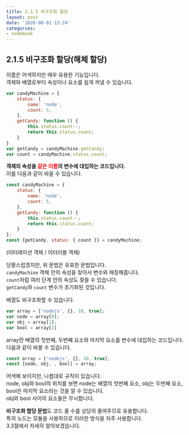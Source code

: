 ```yaml
---
title: 2.1.5 비구조화 할당
layout: post
date: '2020-08-01 13:24'
categories:
- nodebook
---
```


## 2.1.5 비구조화 할당(해체 할당)

이름은 어색하지만 매우 유용한 기능입니다.  
객체와 배열로부터 속성이나 요소를 쉽게 꺼낼 수 있습니다.

```javascript
var candyMachine = {
    status: {
        name: 'node',
        count: 5,
    },
    getCandy: function () {
        this.status.count--;
        return this.status.count;
    }
}
var getCandy = candyMachine.getCandy;
var count = candyMachine.status.count;
```

**객체의 속성을 <span style="color:red">같은 이름</span>의 변수에 대입하는 코드입니다.**  
이를 다음과 같이 바꿀 수 있습니다.

```javascript
const candyMachine = {
    status: {
        name: 'node',
        count: 5,
    },
    getCandy: function () {
        this.status.count--;
        return this.status.count;
    }
};
const {getCandy, status: { count }} = candyMachine;
```

(이터레이션 객체 / 이터러블 객체)

당황스럽겠지만, 위 문법은 유효한 문법입니다.  
`candyMachine` 객체 안의 속성을 찾아서 변수와 매칭해줍니다.  
`count`처럼 여러 단계 안의 속성도 찾을 수 있습니다.  
`getCandy`와 `count` 변수가 초기화된 것입니다.

배열도 비구조화할 수 있습니다.

```javascript
var array = ['nodejs', {}, 10, true];
var node = array[0];
var obj = array[1];
var bool = array[3]
```

array란 배열의 첫번째, 두번째 요소와 마지막 요소를 변수에 대입하는 코드입니다.  
다음과 같이 바꿀 수 있습니다.

```javascript
const array = ['nodejs', {}, 10, true];
const [node, obj, , bool] = array;
```

어색해 보이지만, 나름대로 규칙이 있습니다.  
node, obj와 bool의 위치를 보면 node는 배열의 첫번째 요소, obj는 두번째 요소, bool은 마지막 요소라는 것을 알 수 있습니다.  
obj와 bool 사이의 요소들은 무시합니다.

**비구조화 할당 문법**도 코드 줄 수를 상당히 줄여주므로 유용합니다.  
특히 노드는 모듈을 사용하므로 이러한 방식을 자주 사용합니다.  
3.3절에서 자세히 알아보겠습니다.